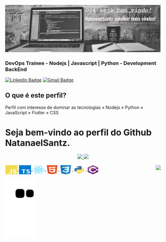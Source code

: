 ![Bem vindo ao NatanaelSantz!](https://github.com/NatanaelSantz/NatanaelSantz/blob/main/hendler.jpg)
### DevOps Trainee - Nodejs | Javascript | Python - Development BackEnd

[![Linkedin Badge](https://img.shields.io/badge/-LinkedIn-blue?style=flat-square&logo=Linkedin&logoColor=white&link=https://https://www.linkedin.com/in/natanael-santana-santos/)](https://www.linkedin.com/in/natanael-santana-santos/)
[![Gmail Badge](https://img.shields.io/badge/Gmail-D14836?style=for-the-badge&logo=gmail&logoColor=white)](https://mail.google.com/mail/u/0/?tab=rm&ogbl#inbox?compose=CllgCJTLGztqrjzjGsRrRXKHvwGfKpmnDHBdzRCwMLRhRTjLqQlKmnNsXrfWsPTGJmRJslnCJgq)

## O que é este perfil?
Perfil com interesse de dominar as tecnologias  » Nodejs » Python » JavaScript » Flutter » CSS



# Seja bem-vindo ao perfil  do Github NatanaelSantz.

<div align="center">
  <a href="https://github.com/NatanaelSantz">
  <img height="180em" src="https://github-readme-stats.vercel.app/api?username=NatanaelSantz&show_icons=true&theme=algolia&include_axll_commits=true&count_private=true"/>
  <img height="180em" src="https://github-readme-stats.vercel.app/api/top-langs/?username=NatanaelSantz&layout=compact&langs_count=7&theme=algolia"/>
</div>
<div style="display: inline_block"><br>
  <img align="center" alt="NatanaelSantz-Js" height="30" width="40" src="https://raw.githubusercontent.com/devicons/devicon/master/icons/javascript/javascript-plain.svg">
  <img align="center" alt="NatanaelSantz-Ts" height="30" width="40" src="https://raw.githubusercontent.com/devicons/devicon/master/icons/typescript/typescript-plain.svg">
  <img align="center" alt="NatanaelSantz-React" height="30" width="40" src="https://raw.githubusercontent.com/devicons/devicon/master/icons/react/react-original.svg">
  <img align="center" alt="NatanaelSantz-HTML" height="30" width="40" src="https://raw.githubusercontent.com/devicons/devicon/master/icons/html5/html5-original.svg">
  <img align="center" alt="NatanaelSantz-CSS" height="30" width="40" src="https://raw.githubusercontent.com/devicons/devicon/master/icons/css3/css3-original.svg">
  <img align="center" alt="NatanaelSantz-Python" height="30" width="40" src="https://raw.githubusercontent.com/devicons/devicon/master/icons/python/python-original.svg">
  <img align="center" alt="NatanaelSantz-Csharp" height="30" width="40" src="https://raw.githubusercontent.com/devicons/devicon/master/icons/csharp/csharp-original.svg">
  <img align="right" height="180em" src="https://user-images.githubusercontent.com/90043621/192396397-010b89a7-ab63-4272-b785-6bdf5f6233ed.gif"/>
</div>

![Snake animation](https://github.com/NatanaelSantz/NatanaelSantz/blob/output/github-contribution-grid-snake.svg)



    
